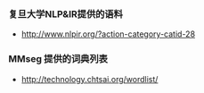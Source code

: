 ### 复旦大学NLP&IR提供的语料
* http://www.nlpir.org/?action-category-catid-28

### MMseg 提供的词典列表
* http://technology.chtsai.org/wordlist/
